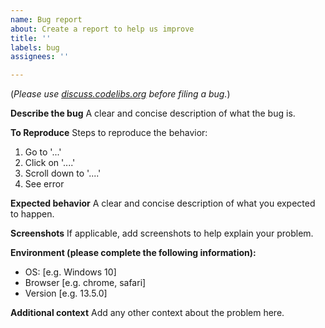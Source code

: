 ```yaml
---
name: Bug report
about: Create a report to help us improve
title: ''
labels: bug
assignees: ''

---
```


(_Please use [discuss.codelibs.org](https://discuss.codelibs.org/c/FessEN/8) before filing a bug._)

**Describe the bug**
A clear and concise description of what the bug is.

**To Reproduce**
Steps to reproduce the behavior:
1. Go to '...'
2. Click on '....'
3. Scroll down to '....'
4. See error

**Expected behavior**
A clear and concise description of what you expected to happen.

**Screenshots**
If applicable, add screenshots to help explain your problem.

**Environment (please complete the following information):**
 - OS: [e.g. Windows 10]
 - Browser [e.g. chrome, safari]
 - Version [e.g. 13.5.0]

**Additional context**
Add any other context about the problem here.
